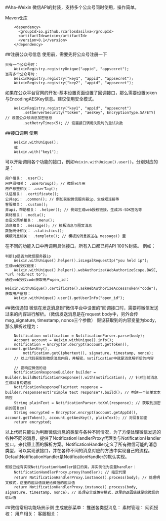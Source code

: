 #Aha-Weixin
微信API的封装，支持多个公众号同时使用，操作简单。

Maven仓库
```
    <dependency>
      <groupId>io.github.rcarlosdasilva</groupId>
      <artifactId>weixin</artifactId>
      <version>0.1</version>
    </dependency>
```

##注册公众号信息
使用前，需要先将公众号注册一下
```
只有一个公众号时：
    WeixinRegistry.registryUnique("appid", "appsecret");
当有多个公众号时：
    WeixinRegistry.registry("key1", "appid", "appsecret");
    WeixinRegistry.registry("key2", "appid", "appsecret");
```
如果在公众平台官网的开发-基本设置页面设置了回调接口，那么需要设置token与EncodingAESKey信息。建议使用安全模式。
```
    WeixinRegistry.registry("key1", "appid", "appsecret")
        .setServerSecurity("token", "aesKey", EncryptionType.SAFETY) // 设置公众号消息加密信息
        .setRetryTimes(5); // 设置接口调用失败时的重试次数
```
##接口调用
使用
```
    Weixin.withUnique();
    或
    Weixin.with("key1");
```
可以开始调用各个功能的接口，例如``Weixin.withUnique().user()``。分别对应的是：
```
用户相关： .user();
用户组相关： .userGroup(); // 微信已弃用
用户标签相关： .userTag();
认证相关： .certificate();
公共api： .common(); // 例如获取微信服务器ip、生成短连接等
客服相关： .custom();
非api，帮助相关： .helper(); // 例如生成web授权链接，生成JS-SDK签名等
素材相关： .media();
自定义菜单相关： .menu();
消息相关： .message(); // 模板消息与图文消息
数据统计相关： .statistics();
模板消息相关： .template(); // 模板的消息推送在 message() 里
```
在不同的功能入口中再调用具体接口。所有入口都已将API 100%封装。
例如：
```
判断ip是否为微信服务器ip
    Weixin.withUnique().helper().isLegalRequestIp("you held ip");
生成web授权链接：
    Weixin.withUnique().helper().webAuthorize(WebAuthorizeScope.BASE, "url redirect to");
通过web授权code获取用户open_id：
    Weixin.withUnique().certificate().askWebAuthorizeAccessToken("code");
获取用户信息：
    Weixin.withUnique().user().getUserInfo("open_id");
```

##微信通知
微信在发送消息到“微信平台中设置的”回调接口时，需要将微信发送过来的内容进行解析。（微信发送消息是在request body中，另外会传msg_signature, timestamp, nonce三个参数）
假设获取到的内容变量为body，那么解析过程为：
```
    Notification notification = NotificationParser.parse(body);
    Account account = Weixin.withUnique().info();
    notification = Encryptor.decrypt(account.getToken(), account.getAesKey(),
        notification.getCiphertext(), signature, timestamp, nonce);
    // 以上代码获取到微信消息内容，并解密，notification中就是消息解析后的内容
    
    // 要响应微信的话
    NotificationResponseBuilder builder = Builder.buildNotificationResponse().with(notification); // 针对当前消息生成回复构建器
    NotificationResponsePlaintext response = builder.responseText("simple text response").build(); // 构建一个简单文本响应
    String plainText = NotificationParser.toXml(response); // 获取到加密前的回复xml
    String encrypted = Encryptor.encrypt(account.getAppId(), account.getToken(), account.getAesKey(), plainText); // 对回复加密
    return encrypted;
```
以上代码只能认为判断微信消息的类型与各种不同情况，为了方便处理微信发送的各种不同的消息，提供了NotificationHandlerProxy代理类与NotificationHandler接口，来代替上面的解析方案。NotificationHandler定义了所有微信可能的消息类型，可以实现该接口，并在各种不同的消息对应的方法中实现自己的流程。DefaultNotificationHandler是NotificationHandler的默认实现。
```
假设已经有实现NotificationHandler接口的类，并实例化为变量handler：
    NotificationHandlerProxy.proxy(handler); // 指定代理
    return NotificationHandlerProxy.instance().process(body); // 处理明文模式，这里的返回值就是给微信的返回值
    return NotificationHandlerProxy.instance().process(body, signature, timestamp, nonce); // 处理安全或兼容模式，这里的返回值就是给微信的返回值
```

##微信常用功能场景示例
生成底部菜单：
推送各类型消息：
素材管理：
网页授权：
用户相关：
客服相关：